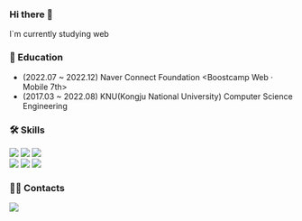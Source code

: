 ### Hi there 👋

I`m currently studying web

### 📖 Education

- (2022.07 ~ 2022.12) Naver Connect Foundation <Boostcamp Web · Mobile 7th>
- (2017.03 ~ 2022.08) KNU(Kongju National University) Computer Science Engineering

### 🛠 Skills
<p>
  <img src ="https://img.shields.io/badge/TypeScript-3178C6?&style=flat&logo=TypeScript&logoColor=white"/>
  <img src ="https://img.shields.io/badge/HTML5-E34F26?&style=flat&logo=HTML5&logoColor=white"/>
  <img src ="https://img.shields.io/badge/CSS3-1572B6?&style=flat&logo=CSS3&logoColor=white"/>
  <br/>
  <img src ="https://img.shields.io/badge/React-61DAFB?&style=flat&logo=React&logoColor=black"/>
  <img src ="https://img.shields.io/badge/Electron-47848F?style=flat&logo=Electron&logoColor=white"/>
  <img src="https://img.shields.io/badge/Next.js-%23000?style=flat&logo=nextdotjs"/>
</p>

### 💁‍♂️ Contacts
<a href="mailto:jeong5728@gmail.com">
  <img src="https://img.shields.io/badge/Gmail-EA4335?style=flat&logo=gmail&logoColor=000000"/>
</a>

